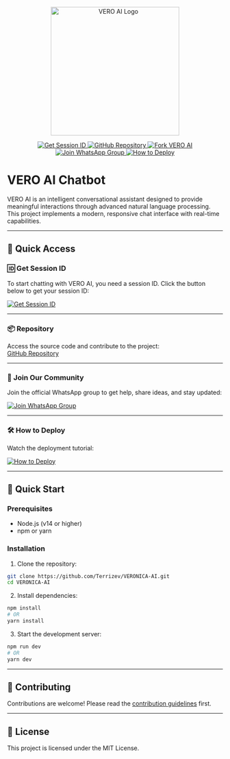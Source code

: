 <p align="center">
  <img src="https://files.catbox.moe/6h4wz9.jpg" alt="VERO AI Logo" width="300"/>
</p>

<div align="center">

  <a href="https://vero-1.onrender.com/">
    <img src="https://img.shields.io/badge/GET-SESSION_ID-ff69b4?style=for-the-badge&logo=telegram&logoColor=white" alt="Get Session ID"/>
  </a>
  <a href="https://github.com/Terrizev/VERONICA-AI">
    <img src="https://img.shields.io/badge/GitHub-Repository-black?style=for-the-badge&logo=github" alt="GitHub Repository"/>
  </a>
  <a href="https://github.com/Terrizev/VERONICA-AI/fork">
    <img src="https://img.shields.io/badge/FORK-This_Repository-success?style=for-the-badge" alt="Fork VERO AI"/>
  </a>
  <a href="https://chat.whatsapp.com/LVtMOpKXWogECSmtBylUix?mode=ems_copy_t">
    <img src="https://img.shields.io/badge/Join-WhatsApp_Group-25D366?style=for-the-badge&logo=whatsapp&logoColor=white" alt="Join WhatsApp Group"/>
  </a>
  <a href="https://youtu.be/MvazJ8gFpJw?feature=shared">
    <img src="https://img.shields.io/badge/How_to_Deploy-Video_Tutorial-red?style=for-the-badge&logo=youtube&logoColor=white" alt="How to Deploy"/>
  </a>

</div>

# VERO AI Chatbot

VERO AI is an intelligent conversational assistant designed to provide meaningful interactions through advanced natural language processing. This project implements a modern, responsive chat interface with real-time capabilities.

---

## 🎯 Quick Access

### 🆔 Get Session ID

To start chatting with VERO AI, you need a session ID. Click the button below to get your session ID:

<a href="https://vero-1.onrender.com/">
  <img src="https://img.shields.io/badge/GET_SESSION_ID-VERO_N35K-important?style=for-the-badge&logo=rocketchat" alt="Get Session ID"/>
</a>

---

### 📦 Repository

Access the source code and contribute to the project:  
[GitHub Repository](https://github.com/Terrizev/VERONICA-AI)

---

### 💬 Join Our Community

Join the official WhatsApp group to get help, share ideas, and stay updated:

<a href="https://chat.whatsapp.com/LVtMOpKXWogECSmtBylUix?mode=ems_copy_t">
  <img src="https://img.shields.io/badge/Join-WhatsApp_Group-25D366?style=for-the-badge&logo=whatsapp&logoColor=white" alt="Join WhatsApp Group"/>
</a>

---

### 🛠️ How to Deploy

Watch the deployment tutorial:

<a href="https://youtu.be/MvazJ8gFpJw?feature=shared">
  <img src="https://img.shields.io/badge/How_to_Deploy-Video_Tutorial-red?style=for-the-badge&logo=youtube&logoColor=white" alt="How to Deploy"/>
</a>

---

## 🚀 Quick Start

### Prerequisites

- Node.js (v14 or higher)
- npm or yarn

### Installation

1. Clone the repository:

```bash
git clone https://github.com/Terrizev/VERONICA-AI.git
cd VERONICA-AI
```

2. Install dependencies:

```bash
npm install
# OR
yarn install
```

3. Start the development server:

```bash
npm run dev
# OR
yarn dev
```

---

## 🤝 Contributing

Contributions are welcome! Please read the [contribution guidelines](CONTRIBUTING.md) first.

---

## 📄 License

This project is licensed under the MIT License.

```
